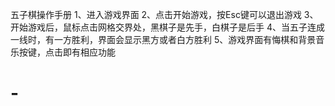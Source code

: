 五子棋操作手册
1、进入游戏界面
2、点击开始游戏，按Esc键可以退出游戏
3、开始游戏后，鼠标点击网格交界处，黑棋子是先手，白棋子是后手
4、当五子连成一线时，有一方胜利，界面会显示黑方或者白方胜利
5、游戏界面有悔棋和背景音乐按键，点击即有相应功能

# -
